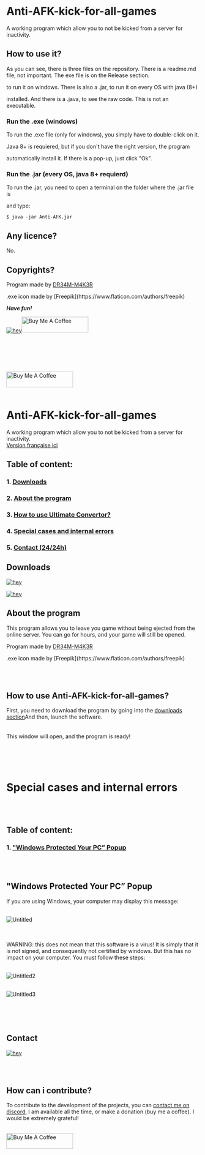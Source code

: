 # Anti-AFK-kick-for-all-games
A working program which allow you to not be kicked from a server for inactivity.

## How to use it?
As you can see, there is three files on the repository. There is a readme.md file, not important. The exe file is on the Release section.</p>
to run it on windows. There is also a .jar, to run it on every OS with java (8+)</p>
installed. And there is a .java, to see the raw code. This is not an executable.</p>

### Run the .exe (windows)
To run the .exe file (only for windows), you simply have to double-click on it.</p>
Java 8+ is requiered, but if you don't have the right version, the program </p>
automatically install it. If there is a pop-up, just click "Ok".

### Run the .jar (every OS, java 8+ requierd)
To run the .jar, you need to open a terminal on the folder where the .jar file is </p>
and type:</p>

```
$ java -jar Anti-AFK.jar
```

## Any licence?
No.

## Copyrights?
Program made by [DR34M-M4K3R](https://github.com/DR34M-M4K3R/)</p>
</p>
.exe icon made by [Freepik](https://www.flaticon.com/authors/freepik)
</p>
</p>

***Have fun!***</p>

[![hey](https://img.shields.io/badge/Contact%20me%20on%20discord-181717?style=for-the-badge&logo=discord)](https://discord.com/users/725672294692945991)<a href="https://www.buymeacoffee.com/DR34MM4K3R" target="_blank"><img src="https://cdn.buymeacoffee.com/buttons/default-green.png" alt="Buy Me A Coffee" height="41" width="174"></a>
<br/>
<br/><br/>
<br/><br/>
<br/>


<a href="https://www.buymeacoffee.com/DR34MM4K3R" target="_blank"><img src="https://cdn.buymeacoffee.com/buttons/default-green.png" alt="Buy Me A Coffee" height="41" width="174"></a>
<br/><br/>
# Anti-AFK-kick-for-all-games
A working program which allow you to not be kicked from a server for inactivity.
<br/>
[Version française ici](https://github.com/DR34M-M4K3R/Ultimate-convertor/blob/main/README.md)
## Table of content:<br/>
### 1. [Downloads](https://github.com/DR34M-M4K3R/Anti-AFK-kick-for-all-games#downloads)<br/>
### 2. [About the program](https://github.com/DR34M-M4K3R/Ultimate-convertor/blob/main/README.EN.md#about-the-program)<br/>
### 3. [How to use Ultimate Convertor?](https://github.com/DR34M-M4K3R/Ultimate-convertor/blob/main/README.EN.md#how-to-use-ultimate-convertor)
### 4. [Special cases and internal errors](https://github.com/DR34M-M4K3R/Ultimate-convertor/blob/main/README.EN.md#special-cases-and-internal-errors)
### 5. [Contact (24/24h)](https://github.com/DR34M-M4K3R/Ultimate-convertor/blob/main/README.EN.md#contact)


## Downloads

[![hey](https://img.shields.io/badge/Download%20.exe-181717?style=for-the-badge&color=blue&logo=windows)](https://github.com/DR34M-M4K3R/Anti-AFK-kick-for-all-games/releases/download/1.1/Anti-AFK.exe)

[![hey](https://img.shields.io/badge/Download%20.jar-181717?style=for-the-badge&color=red&logo=java)](https://github.com/DR34M-M4K3R/Anti-AFK-kick-for-all-games/raw/main/Anti-AFK.jar)


## About the program
This program allows you to leave you game without being ejected from the online server. You can go for hours, and your game will still be opened.</p>
Program made by [DR34M-M4K3R](https://github.com/DR34M-M4K3R/)</p>
</p>
.exe icon made by [Freepik](https://www.flaticon.com/authors/freepik)

</p>

<br/><br/>
## How to use Anti-AFK-kick-for-all-games?
First, you need to download the program by going into the [downloads section](https://github.com/DR34M-M4K3R/Anti-AFK-kick-for-all-games#downloads)And then, launch the software.
<br/>
<br/>
<br/>
This window will open, and the program is ready! 
<br/>
<br/>
<br/><br/><br/>
# Special cases and internal errors
<br/><br/>
## Table of content:<br/>
### 1. ["Windows Protected Your PC” Popup](https://github.com/DR34M-M4K3R/Ultimate-convertor/blob/main/README.EN.md#windows-protected-your-pc-popup)<br/>

<br/><br/>

## "Windows Protected Your PC” Popup

If you are using Windows, your computer may display this message:
<br/>
<br/>

![Untitled](https://user-images.githubusercontent.com/67145585/116276219-9c049600-a784-11eb-8fdf-24936aa24a2e.png)

<br/>
<br/>
WARNING: this does not mean that this software is a virus! It is simply that it is not signed, and consequently not certified by windows. But this has no impact on your computer.
You must follow these steps:
<br/>
<br/>

![Untitled2](https://user-images.githubusercontent.com/67145585/116275294-c86be280-a783-11eb-8caa-ccf250b3bd69.png)
<br/>
<br/>

![Untitled3](https://user-images.githubusercontent.com/67145585/116275972-5d6edb80-a784-11eb-91f7-f593722ca72c.png)

<br/><br/><br/>


## Contact
[![hey](https://img.shields.io/badge/Contact%20me%20on%20discord-181717?style=for-the-badge&logo=discord)](https://discord.com/users/725672294692945991)

<br/><br/>
## How can i contribute?
To contribute to the development of the projects, you can [contact me on discord](https://github.com/DR34M-M4K3R/Ultimate-convertor/blob/main/README.EN.md#contact), I am available all the time, or make a donation (buy me a coffee). I would be extremely grateful!

<br/>
<a href="https://www.buymeacoffee.com/DR34MM4K3R" target="_blank"><img src="https://cdn.buymeacoffee.com/buttons/default-green.png" alt="Buy Me A Coffee" height="41" width="174"></a>
